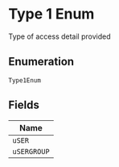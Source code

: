 
# Type 1 Enum

Type of access detail provided

## Enumeration

`Type1Enum`

## Fields

| Name |
|  --- |
| `uSER` |
| `uSERGROUP` |

